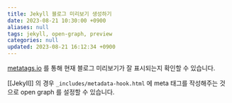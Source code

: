 ```yaml
---
title: Jekyll 블로그 미리보기 생성하기
date: 2023-08-21 10:30:00 +0900
aliases: null
tags: jekyll, open-graph, preview
categories: null
updated: 2023-08-21 16:12:34 +0900
---
```


[metatags.io](https://metatags.io/) 를 통해 현재 블로그 미리보기가 잘 표시되는지 확인할 수 있습니다.

[[Jekyll]] 의 경우 `_includes/metadata-hook.html` 에 meta 태그를 작성해주는 것으로 open graph 를 설정할 수 있습니다.
